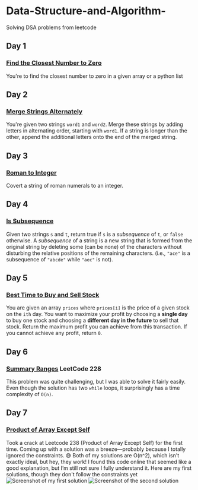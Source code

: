 # Data-Structure-and-Algorithm-
Solving DSA problems from leetcode
## Day 1
### [Find the Closest Number to Zero](https://leetcode.com/problems/find-closest-number-to-zero/description/)
You're to find the closest number to zero in a given array or a python list

## Day 2
### [Merge Strings Alternately](https://leetcode.com/problems/merge-strings-alternately/description/)
You're given two strings `word1` and `word2`. Merge these strings by adding letters in alternating order, starting with `word1`. If a string is longer than the other, append the additional letters onto the end of the merged string.

## Day 3
### [Roman to Integer](https://leetcode.com/problems/roman-to-integer/description/)
Covert a string of roman numerals to an integer.

## Day 4
### [Is Subsequence](https://leetcode.com/problems/is-subsequence/description/)
Given two strings `s` and `t`, return true if `s` is a *subsequence* of `t`, or `false` otherwise.
A *subsequence* of a string is a new string that is formed from the original string by deleting some (can be none) of the characters without disturbing the relative positions of the remaining characters. (i.e., `"ace"` is a subsequence of `"abcde"` while `"aec"` is not).

## Day 5
### [Best Time to Buy and Sell Stock](https://leetcode.com/problems/best-time-to-buy-and-sell-stock/)
You are given an array `prices` where `prices[i]` is the price of a given stock on the `ith` day. You want to maximize your profit by choosing a **single day** to buy one stock and choosing a **different day in the future** to sell that stock. Return the maximum profit you can achieve from this transaction. If you cannot achieve any profit, return `0`.

## Day 6
### [Summary Ranges](https://leetcode.com/problems/summary-ranges/) LeetCode 228
This problem was quite challenging, but I was able to solve it fairly easily. Even though the solution has two `while` loops, it surprisingly has a time complexity of `O(n)`.

## Day 7
### [Product of Array Except Self](https://leetcode.com/problems/product-of-array-except-self/description/)
Took a crack at Leetcode 238 (Product of Array Except Self) for the first time. Coming up with a solution was a breeze—probably because I totally ignored the constraints. 😅 Both of my solutions are O(n^2), which isn't exactly ideal, but hey, they work!
I found this code online that seemed like a good explanation, but I’m still not sure I fully understand it.
Here are my first solutions, though they don't follow the constraints yet
![Screenshot of my first solution](https://x.com/mzed_io/status/1831224406917480497/photo/1)
![Screenshot of the second solution](https://x.com/mzed_io/status/1831224406917480497/photo/2)





